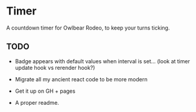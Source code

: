 # Timer
A countdown timer for Owlbear Rodeo, to keep your turns ticking.

## TODO
- Badge appears with default values when interval is set... (look at timer update hook vs rerender hook?)
 
- Migrate all my ancient react code to be more modern
- Get it up on GH + pages
- A proper readme.
